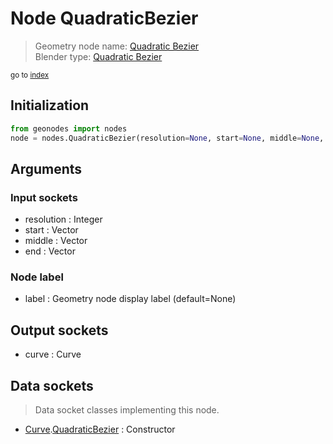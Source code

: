 
# Node QuadraticBezier

> Geometry node name: [Quadratic Bezier](https://docs.blender.org/manual/en/latest/modeling/geometry_nodes/curve_primitives/quadratic_bezier.html)<br>
  Blender type: [Quadratic Bezier](https://docs.blender.org/api/current/bpy.types.GeometryNodeCurveQuadraticBezier.html)
  
<sub>go to [index](/docs/index.md)</sub>

## Initialization

```python
from geonodes import nodes
node = nodes.QuadraticBezier(resolution=None, start=None, middle=None, end=None, label=None)
```



## Arguments


### Input sockets

- resolution : Integer
- start : Vector
- middle : Vector
- end : Vector

### Node label

- label : Geometry node display label (default=None)

## Output sockets

- curve : Curve

## Data sockets

> Data socket classes implementing this node.
  
  
- [Curve](/docs/sockets/Curve.md).[QuadraticBezier](/docs/sockets/Curve.md#quadraticbezier) : Constructor
  
